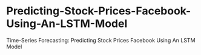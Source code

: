 # Predicting-Stock-Prices-Facebook-Using-An-LSTM-Model
Time-Series Forecasting: Predicting Stock Prices Facebook Using An LSTM Model
